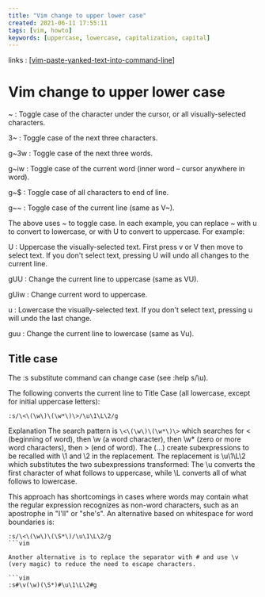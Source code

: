 ```yaml
---
title: "Vim change to upper lower case"
created: 2021-06-11 17:55:11
tags: [vim, howto]
keywords: [uppercase, lowercase, capitalization, capital]
---
```


links
: [[vim-paste-yanked-text-into-command-line]]
# Vim change to upper lower case

~
: Toggle case of the character under the cursor, or all visually-selected characters.

3~
: Toggle case of the next three characters.

g~3w
: Toggle case of the next three words.

g~iw
: Toggle case of the current word (inner word – cursor anywhere in word).

g~$
: Toggle case of all characters to end of line.

g~~
: Toggle case of the current line (same as V~).

The above uses ~ to toggle case. In each example, you can replace ~ with u to convert to lowercase, or with U to convert to uppercase. For example:

U
: Uppercase the visually-selected text.
  First press v or V then move to select text.
  If you don't select text, pressing U will undo all changes to the current line.

gUU
: Change the current line to uppercase (same as VU).

gUiw
: Change current word to uppercase.

u
: Lowercase the visually-selected text.
  If you don't select text, pressing u will undo the last change.

guu
: Change the current line to lowercase (same as Vu).

## Title case

The :s substitute command can change case (see :help s/\u).

The following converts the current line to Title Case (all lowercase, except for initial uppercase letters):

```vim
:s/\<\(\w\)\(\w*\)\>/\u\1\L\2/g
```

Explanation The search pattern is `\<\(\w\)\(\w*\)\>` which searches for \< (beginning of word), then \w (a word character), then \w* (zero or more word characters), then \> (end of word). The \(...\) create subexpressions to be recalled with \1 and \2 in the replacement. The replacement is \u\1\L\2 which substitutes the two subexpressions transformed: The \u converts the first character of what follows to uppercase, while \L converts all of what follows to lowercase.

This approach has shortcomings in cases where words may contain what the regular expression recognizes as non-word characters, such as an apostrophe in "I'll" or "she's". An alternative based on whitespace for word boundaries is:

```vim
:s/\<\(\w\)\(\S*\)/\u\1\L\2/g
```vim

Another alternative is to replace the separator with # and use \v (very magic) to reduce the need to escape characters.

```vim
:s#\v(\w)(\S*)#\u\1\L\2#g
```

[//begin]: # "Autogenerated link references for markdown compatibility"
[vim-paste-yanked-text-into-command-line]: vim-paste-yanked-text-into-command-line.md "Vim paste yanked text into command line"
[//end]: # "Autogenerated link references"
